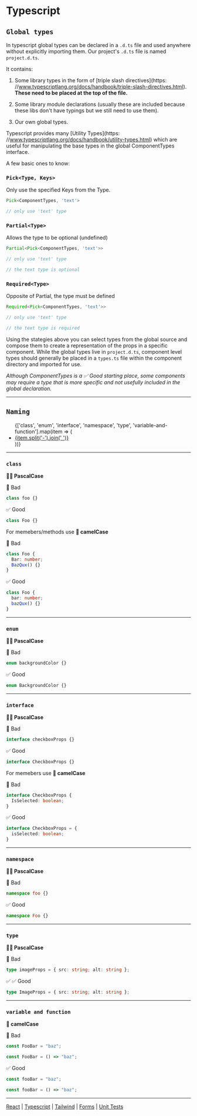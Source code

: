 # Typescript

## `Global types`

In typescript global types can be declared in a `.d.ts` file and used anywhere without explicitly importing them. Our project's `.d.ts` file is named `project.d.ts`.

It contains:

1. Some library types in the form of [triple slash directives](https:
   //www.typescriptlang.org/docs/handbook/triple-slash-directives.html). **These need to be placed at the top of the file.**

2. Some library module declarations (usually these are included because these libs don't have typings but we still need to use them).

3. Our own global types.

Typescript provides many [Utility Types](https:
//www.typescriptlang.org/docs/handbook/utility-types.html) which are useful for manipulating the base types in the global ComponentTypes interface.

A few basic ones to know:

### `Pick<Type, Keys>`

Only use the specified Keys from the Type.

```ts
Pick<ComponentTypes, 'text'>

// only use 'text' type
```

### `Partial<Type>`

Allows the type to be optional (undefined)

```ts
Partial<Pick<ComponentTypes, 'text'>>

// only use 'text' type

// the text type is optional
```

### `Required<Type>`

Opposite of Partial, the type must be defined

```ts
Required<Pick<ComponentTypes, 'text'>>

// only use 'text' type

// the text type is required
```

Using the stategies above you can select types from the global source and compose them to create a representation of the props in a specific component. While the global types live in `project.d.ts`, component level types should generally be placed in a `types.ts` file within the component directory and imported for use.

_Although ComponentTypes is a :white_check_mark: Good starting place, some components may require a type that is more specific and not usefully included in the global declaration._

---

## `Naming`

<ul>
  {['class', 'enum', 'interface', 'namespace', 'type', 'variable-and-function'].map(item => (
    <li>
      <a href={`#${item}`}>{item.split('-').join(' ')}</a>
    </li>
  ))}
</ul>

---

### `class`

**🧑‍🔬 PascalCase**

:no_entry_sign: Bad

```ts
class foo {}
```

:white_check_mark: Good

```ts
class Foo {}
```

For memebers/methods use **🐪 camelCase**

:no_entry_sign: Bad

```ts
class Foo {
  Bar: number;
  BazQux() {}
}
```

:white_check_mark: Good

```ts
class Foo {
  bar: number;
  bazQux() {}
}
```

---

### `enum`

**🧑‍🔬 PascalCase**

:no_entry_sign: Bad

```ts
enum backgroundColor {}
```

:white_check_mark: Good

```ts
enum BackgroundColor {}
```

---

### `interface`

**🧑‍🔬 PascalCase**

:no_entry_sign: Bad

```ts
interface checkboxProps {}
```

:white_check_mark: Good

```ts
interface CheckboxProps {}
```

For memebers use **🐪 camelCase**

:no_entry_sign: Bad

```ts
interface CheckboxProps {
  IsSelected: boolean;
}
```

:white_check_mark: Good

```ts
interface CheckboxProps = {
  isSelected: boolean;
}
```

---

### `namespace`

**🧑‍🔬 PascalCase**

:no_entry_sign: Bad

```ts
namespace foo {}
```

:white_check_mark: Good

```ts
namespace Foo {}
```

---

### `type`

**🧑‍🔬 PascalCase**

:no_entry_sign: Bad

```ts
type imageProps = { src: string; alt: string };
```

✅ :white_check_mark: Good

```ts
type ImageProps = { src: string; alt: string };
```

---

### `variable and function`

**🐪 camelCase**

:no_entry_sign: Bad

```ts
const FooBar = "baz";

const FooBar = () => "baz";
```

:white_check_mark: Good

```ts
const fooBar = "baz";

const fooBar = () => "baz";
```

---

[React](./React.md) | [Typescript](./Typescript.md) | [Tailwind](./Tailwind.md) | [Forms](./Forms.md) | [Unit Tests](./UnitTests.md)
